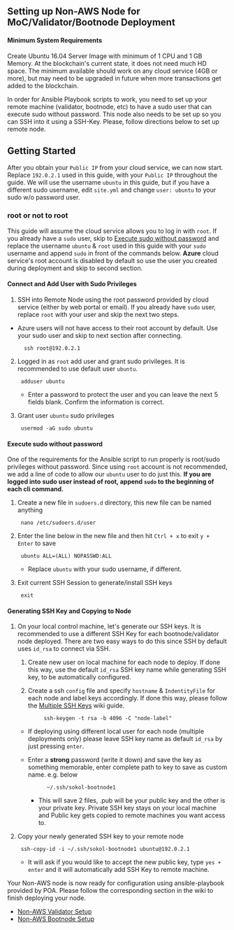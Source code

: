 ## Setting up Non-AWS Node for MoC/Validator/Bootnode Deployment
#### Minimum System Requirements
Create Ubuntu 16.04 Server Image with minimum of 1 CPU and 1 GB Memory. At the blockchain's current state, it does not need much HD space. The minimum available should work on any cloud service (4GB or more), but may need to be upgraded in future when more transactions get added to the blockchain. 

In order for Ansible Playbook scripts to work, you need to set up your remote machine (validator, bootnode, etc) to have a sudo user that can execute sudo without password. This node also needs to be set up so you can SSH into it using a SSH-Key. Please, follow directions below to set up remote node.

## Getting Started
After you obtain your `Public IP` from your cloud service, we can now start. Replace `192.0.2.1` used in this guide, with your `Public IP` throughout the guide. We will use the username `ubuntu` in this guide, but if you have a different sudo username, edit `site.yml` and change `user: ubuntu` to your sudo w/o password user.

### root or not to root
This guide will assume the cloud service allows you to log in with `root`. If you already have a `sudo` user, skip to [Execute sudo without password](#execute-sudo-without-password) and replace the username `ubuntu` & `root` used in this guide with your `sudo` username and append `sudo` in front of the commands below. __Azure__ cloud service's root account is disabled by default so use the user you created during deployment and skip to second section.

#### Connect and Add User with Sudo Privileges
1. SSH into Remote Node using the root password provided by cloud service (either by web portal or email). If you already have `sudo` user, replace `root` with your user and skip the next two steps.
- Azure users will not have access to their root account by default. Use your sudo user and skip to next section after connecting.

        ssh root@192.0.2.1

2. Logged in as `root` add user and grant sudo privileges. It is recommended to use default user `ubuntu`.

        adduser ubuntu

    - Enter a password to protect the user and you can leave the next 5 fields blank. Confirm the information is correct.

3. Grant user `ubuntu` sudo privileges

        usermod -aG sudo ubuntu

#### Execute sudo without password
One of the requirements for the Ansible script to run properly is root/sudo privileges without password. Since using `root` account is not recommended, we add a line of code to allow our `ubuntu` user to do just this. __If you are logged into sudo user instead of root, append `sudo` to the beginning of each cli command.__

1. Create a new file in `sudoers.d` directory, this new file can be named anything

        nano /etc/sudoers.d/user

2. Enter the line below in the new file and then hit `Ctrl + x` to exit `y + Enter` to save

        ubuntu ALL=(ALL) NOPASSWD:ALL

    - Replace `ubuntu` with your sudo username, if different.

5. Exit current SSH Session to generate/install SSH keys

        exit

#### Generating SSH Key and Copying to Node
1. On your local control machine, let's generate our SSH keys. It is recommended to use a different SSH Key for each bootnode/validator node deployed. There are two easy ways to do this since SSH by default uses `id_rsa` to connect via SSH.  
     1. Create new user on local machine for each node to deploy. If done this way, use the default `id_rsa` SSH key name while generating SSH key, to be automatically configured.

    2. Create a ssh `config` file and specify `hostname` & `IndentityFile` for each node and label keys accordingly. If done this way, please follow the [Multiple SSH Keys](Multiple-SSH-Keys) wiki guide.

                ssh-keygen -t rsa -b 4096 -C "node-label"

    - If deploying using different local user for each node (multiple deployments only) please leave SSH key name as default `id_rsa` by just pressing `enter`.

    - Enter a __strong__ password (write it down) and save the key as something memorable, enter complete path to key to save as custom name. e.g. below

                ~/.ssh/sokol-bootnode1

        - This will save 2 files, .pub will be your public key and the other is your private key. Private SSH key stays on your local machine and Public key gets copied to remote machines you want access to.

2. Copy your newly generated SSH key to your remote node

        ssh-copy-id -i ~/.ssh/sokol-bootnode1 ubuntu@192.0.2.1
    
    - It will ask if you would like to accept the new public key, type `yes + enter` and it will automatically add SSH Key to remote machine.

Your Non-AWS node is now ready for configuration using ansible-playbook provided by POA. Please follow the corresponding section in the wiki to finish deploying your node.

- [Non-AWS Validator Setup](Validator-Node-Non-AWS)
- [Non-AWS Bootnode Setup](Bootnode-Setup-Non-AWS)
